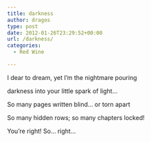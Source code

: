 ```yaml
---
title: darkness
author: dragos
type: post
date: 2012-01-26T23:29:52+00:00
url: /darkness/
categories:
  - Red Wine

---
```

﻿I dear to dream, yet I&#8217;m the nightmare pouring

darkness into your little spark of light&#8230;

So many pages written blind&#8230; or torn apart
  
So many hidden rows; so many chapters locked!

You&#8217;re right! So&#8230; right&#8230;